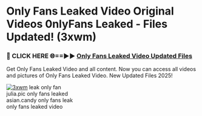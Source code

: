 # Only Fans Leaked Video Original Videos 0nlyFans Leaked - Files Updated! (3xwm)

<h3>🔴 CLICK HERE 🌐==►► <a href="https://tinyurl.com/2wckxsce" rel="nofollow">Only Fans Leaked Video Updated Files</a></h3>

Get Only Fans Leaked Video and all content. Now you can access all videos and pictures of Only Fans Leaked Video. New Updated Files 2025!

[![3xwm](https://i.imgur.com/AFduVYN.gif)](https://tinyurl.com/2wckxsce)
leak only fan<br>
julia.pic only fans leaked<br>
asian.candy only fans leak<br>
only fans leaked video
